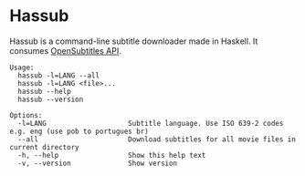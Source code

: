 # Hassub
Hassub is a command-line subtitle downloader made in Haskell. It consumes [OpenSubtitles API](http://www.opensubtitles.org).

```
Usage:
  hassub -l=LANG --all
  hassub -l=LANG <file>...
  hassub --help
  hassub --version

Options:
  -l=LANG                    Subtitle language. Use ISO 639-2 codes e.g. eng (use pob to portugues br)
  --all                      Download subtitles for all movie files in current directory
  -h, --help                 Show this help text
  -v, --version              Show version
```
